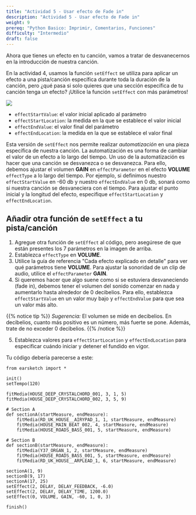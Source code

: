 ```yaml
---
title: "Actividad 5 - Usar efecto de Fade in"
description: "Actividad 5 - Usar efecto de Fade in"
weight: 9
prereq: "Python Basico: Imprimir, Comentarios, Funciones"
difficulty: "Intermedio"
draft: false
---
```


Ahora que tienes un efecto en tu canción, vamos a tratar de desvanecernos en la introducción de nuestra canción.

En la actividad 4, usamos la función `setEffect` se utiliza para aplicar un efecto a una pista/canción específica durante toda la duración de la canción, pero ¿qué pasa si solo quieres que una sección específica de tu canción tenga un efecto? ¡Utilice la función `setEffect` con más parámetros!

![](../img/screenshot-seteffect2.png)

- `effectStartValue`: el valor inicial aplicado al parámetro
- `effectStartLocation`: la medida en la que se establece el valor inicial
- `effectEndValue`: el valor final del parámetro
- `effectEndLocation`: la medida en la que se establece el valor final

Esta versión de `setEffect` nos permite realizar *automatización* en una pieza específica de nuestra canción. La automatización es una forma de cambiar el valor de un efecto a lo largo del tiempo. Un uso de la automatización es hacer que una canción se desvanezca o se desvanezca. Para ello, debemos ajustar el volumen **GAIN** en `effectParameter` en el efecto **VOLUME** `effectType` a lo largo del tiempo. Por ejemplo, si definimos nuestro `effectStartValue` en -60 db y nuestro `effectEndValue` en 0 db, sonará como si nuestra canción se desvaneciera con el tiempo. Para ajustar el punto inicial y la longitud del efecto, especifique `effectStartLocation` y `effectEndLocation`.

## Añadir otra función de `setEffect` a tu pista/canción

1. Agregue otra función de `setEffect` al código, pero asegúrese de que están presentes los 7 parámetros en la imagen de arriba.
2. Establezca `effectType` en **VOLUME**.
3. Utilice la guía de referencia "Cada efecto explicado en detalle" para ver qué parámetros tiene **VOLUME**. Para ajustar la sonoridad de un clip de audio, utilice el `effectParameter` **GAIN**.
4. Si queremos hacer que algo suene como si se estuviera desvaneciendo (fade in), debemos tener el volumen del sonido comenzar en nada y aumentarlo hasta alrededor de 0 decibelios. Para ello, establezca `effectStartValue` en un valor muy bajo y `effectEndValue` para que sea un valor más alto.

{{% notice tip %}}
*Sugerencia:* El volumen se mide en decibelios. En decibelios, cuanto más positivo es un número, más fuerte se pone. Además, trate de no exceder 0 decibelios.
{{% /notice %}}

5. Establezca valores para `effectStartLocation` y `effectEndLocation` para especificar cuándo iniciar y detener el fundido en vigor.

Tu código debería parecerse a este:

    from earsketch import *
    
    init()
    setTempo(120)
    
    fitMedia(HOUSE_DEEP_CRYSTALCHORD_001, 3, 1, 5)
    fitMedia(HOUSE_DEEP_CRYSTALCHORD_002, 3, 5, 9)
    
    # Section A
    def sectionA(startMeasure, endMeasure):
        fitMedia(RD_UK_HOUSE__AIRYPAD_1, 1, startMeasure, endMeasure)
        fitMedia(HOUSE_MAIN_BEAT_002, 4, startMeasure, endMeasure)
        fitMedia(HOUSE_ROADS_BASS_001, 5, startMeasure, endMeasure)
    
    # Section B
    def sectionB(startMeasure, endMeasure): 
        fitMedia(Y37_ORGAN_1, 2, startMeasure, endMeasure)
        fitMedia(HOUSE_ROADS_BASS_001, 5, startMeasure, endMeasure)
        fitMedia(RD_UK_HOUSE__ARPLEAD_1, 6, startMeasure, endMeasure)
    
    sectionA(1, 9)
    sectionB(9, 17)
    sectionA(17, 25)
    setEffect(2, DELAY, DELAY_FEEDBACK, -6.0)
    setEffect(2, DELAY, DELAY_TIME, 1200.0)
    setEffect(0, VOLUME, GAIN, -60, 1, 0, 3)
    
    finish()
